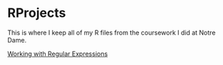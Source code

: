 # RProjects

This is where I keep all of my R files from the coursework I did at Notre Dame. 

[Working with Regular Expressions](Working-with-Regular-Expressions.html)

